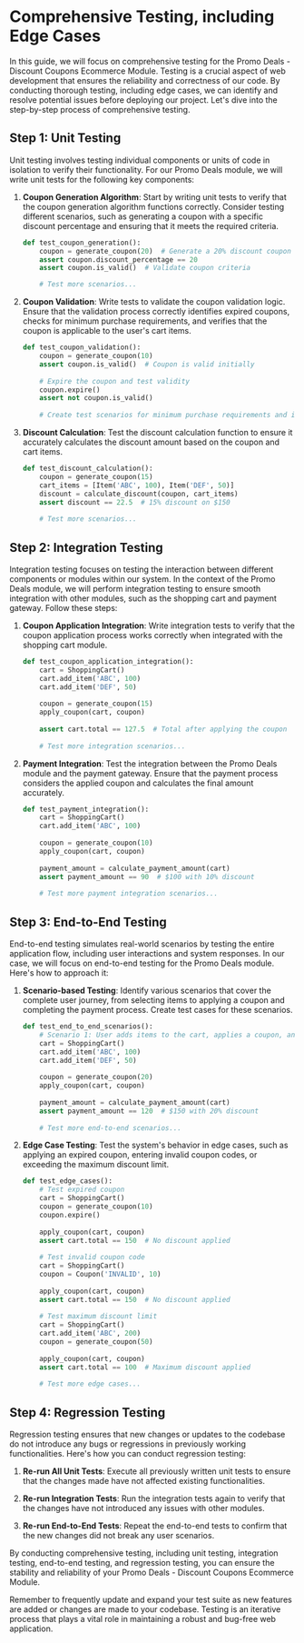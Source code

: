 # Comprehensive Testing, including Edge Cases

In this guide, we will focus on comprehensive testing for the Promo Deals - Discount Coupons Ecommerce Module. Testing is a crucial aspect of web development that ensures the reliability and correctness of our code. By conducting thorough testing, including edge cases, we can identify and resolve potential issues before deploying our project. Let's dive into the step-by-step process of comprehensive testing.

## Step 1: Unit Testing

Unit testing involves testing individual components or units of code in isolation to verify their functionality. For our Promo Deals module, we will write unit tests for the following key components:

1. **Coupon Generation Algorithm**: Start by writing unit tests to verify that the coupon generation algorithm functions correctly. Consider testing different scenarios, such as generating a coupon with a specific discount percentage and ensuring that it meets the required criteria.

    ```python
    def test_coupon_generation():
        coupon = generate_coupon(20)  # Generate a 20% discount coupon
        assert coupon.discount_percentage == 20
        assert coupon.is_valid()  # Validate coupon criteria
    
        # Test more scenarios...
    ```

2. **Coupon Validation**: Write tests to validate the coupon validation logic. Ensure that the validation process correctly identifies expired coupons, checks for minimum purchase requirements, and verifies that the coupon is applicable to the user's cart items.

    ```python
    def test_coupon_validation():
        coupon = generate_coupon(10)
        assert coupon.is_valid()  # Coupon is valid initially
        
        # Expire the coupon and test validity
        coupon.expire()
        assert not coupon.is_valid()
        
        # Create test scenarios for minimum purchase requirements and item eligibility...
    ```

3. **Discount Calculation**: Test the discount calculation function to ensure it accurately calculates the discount amount based on the coupon and cart items.

    ```python
    def test_discount_calculation():
        coupon = generate_coupon(15)
        cart_items = [Item('ABC', 100), Item('DEF', 50)]
        discount = calculate_discount(coupon, cart_items)
        assert discount == 22.5  # 15% discount on $150
        
        # Test more scenarios...
    ```

## Step 2: Integration Testing

Integration testing focuses on testing the interaction between different components or modules within our system. In the context of the Promo Deals module, we will perform integration testing to ensure smooth integration with other modules, such as the shopping cart and payment gateway. Follow these steps:

1. **Coupon Application Integration**: Write integration tests to verify that the coupon application process works correctly when integrated with the shopping cart module.

    ```python
    def test_coupon_application_integration():
        cart = ShoppingCart()
        cart.add_item('ABC', 100)
        cart.add_item('DEF', 50)
        
        coupon = generate_coupon(15)
        apply_coupon(cart, coupon)
        
        assert cart.total == 127.5  # Total after applying the coupon
        
        # Test more integration scenarios...
    ```

2. **Payment Integration**: Test the integration between the Promo Deals module and the payment gateway. Ensure that the payment process considers the applied coupon and calculates the final amount accurately.

    ```python
    def test_payment_integration():
        cart = ShoppingCart()
        cart.add_item('ABC', 100)
        
        coupon = generate_coupon(10)
        apply_coupon(cart, coupon)
        
        payment_amount = calculate_payment_amount(cart)
        assert payment_amount == 90  # $100 with 10% discount
        
        # Test more payment integration scenarios...
    ```

## Step 3: End-to-End Testing

End-to-end testing simulates real-world scenarios by testing the entire application flow, including user interactions and system responses. In our case, we will focus on end-to-end testing for the Promo Deals module. Here's how to approach it:

1. **Scenario-based Testing**: Identify various scenarios that cover the complete user journey, from selecting items to applying a coupon and completing the payment process. Create test cases for these scenarios.

    ```python
    def test_end_to_end_scenarios():
        # Scenario 1: User adds items to the cart, applies a coupon, and completes the payment
        cart = ShoppingCart()
        cart.add_item('ABC', 100)
        cart.add_item('DEF', 50)
        
        coupon = generate_coupon(20)
        apply_coupon(cart, coupon)
        
        payment_amount = calculate_payment_amount(cart)
        assert payment_amount == 120  # $150 with 20% discount
        
        # Test more end-to-end scenarios...
    ```

2. **Edge Case Testing**: Test the system's behavior in edge cases, such as applying an expired coupon, entering invalid coupon codes, or exceeding the maximum discount limit.

    ```python
    def test_edge_cases():
        # Test expired coupon
        cart = ShoppingCart()
        coupon = generate_coupon(10)
        coupon.expire()
        
        apply_coupon(cart, coupon)
        assert cart.total == 150  # No discount applied
        
        # Test invalid coupon code
        cart = ShoppingCart()
        coupon = Coupon('INVALID', 10)
        
        apply_coupon(cart, coupon)
        assert cart.total == 150  # No discount applied
        
        # Test maximum discount limit
        cart = ShoppingCart()
        cart.add_item('ABC', 200)
        coupon = generate_coupon(50)
        
        apply_coupon(cart, coupon)
        assert cart.total == 100  # Maximum discount applied
        
        # Test more edge cases...
    ```

## Step 4: Regression Testing

Regression testing ensures that new changes or updates to the codebase do not introduce any bugs or regressions in previously working functionalities. Here's how you can conduct regression testing:

1. **Re-run All Unit Tests**: Execute all previously written unit tests to ensure that the changes made have not affected existing functionalities.

2. **Re-run Integration Tests**: Run the integration tests again to verify that the changes have not introduced any issues with other modules.

3. **Re-run End-to-End Tests**: Repeat the end-to-end tests to confirm that the new changes did not break any user scenarios.

By conducting comprehensive testing, including unit testing, integration testing, end-to-end testing, and regression testing, you can ensure the stability and reliability of your Promo Deals - Discount Coupons Ecommerce Module.

Remember to frequently update and expand your test suite as new features are added or changes are made to your codebase. Testing is an iterative process that plays a vital role in maintaining a robust and bug-free web application.